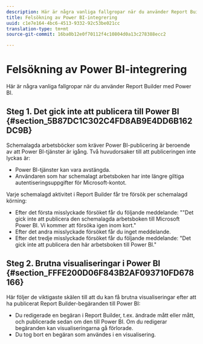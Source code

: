 ```yaml
---
description: Här är några vanliga fallgropar när du använder Report Builder med Power BI.
title: Felsökning av Power BI-integrering
uuid: c1e7e164-4bc6-4513-9332-92c53be021cc
translation-type: tm+mt
source-git-commit: 16ba0b12e0f70112f4c10804d0a13c278388ecc2

---
```



# Felsökning av Power BI-integrering

Här är några vanliga fallgropar när du använder Report Builder med Power BI.

## Steg 1. Det gick inte att publicera till Power BI {#section_5B87DC1C302C4FD8AB9E4DD6B162DC9B}

Schemalagda arbetsböcker som kräver Power BI-publicering är beroende av att Power BI-tjänster är igång. Två huvudorsaker till att publiceringen inte lyckas är:

* Power BI-tjänster kan vara avstängda.
* Användaren som har schemalagt arbetsboken har inte längre giltiga autentiseringsuppgifter för Microsoft-kontot.

Varje schemalagd aktivitet i Report Builder får tre försök per schemalagd körning:

* Efter det första misslyckade försöket får du följande meddelande: &quot;&quot;Det gick inte att publicera den schemalagda arbetsboken till Microsoft Power BI. Vi kommer att försöka igen inom kort.&quot;
* Efter det andra misslyckade försöket får du inget meddelande.
* Efter det tredje misslyckade försöket får du följande meddelande: &quot;Det gick inte att publicera den här arbetsboken till Power BI.&quot;

## Steg 2. Brutna visualiseringar i Power BI {#section_FFFE200D06F843B2AF093710FD678166}

Här följer de viktigaste skälen till att du kan få brutna visualiseringar efter att ha publicerat Report Builder-begäranden till Power BI:

* Du redigerade en begäran i Report Builder, t.ex. ändrade mått eller mått, och publicerade sedan om den till Power BI. Om du redigerar begäranden kan visualiseringarna gå förlorade.
* Du tog bort en begäran som användes i en visualisering.

